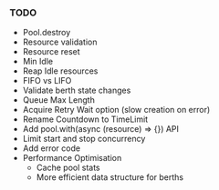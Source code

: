 
### TODO
- Pool.destroy
- Resource validation
- Resource reset
- Min Idle
- Reap Idle resources
- FIFO vs LIFO
- Validate berth state changes
- Queue Max Length
- Acquire Retry Wait option (slow creation on error)
- Rename Countdown to TimeLimit
- Add pool.with(async (resource) => {}) API
- Limit start and stop concurrency
- Add error code
- Performance Optimisation
	- Cache pool stats
	- More efficient data structure for berths
